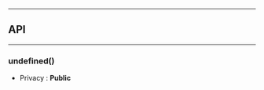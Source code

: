 


-----------------------------
## API
-----------------------------

### undefined()

- Privacy : **Public**





